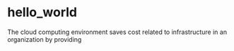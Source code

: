 # hello_world
The cloud computing environment saves cost related to infrastructure in an organization by providing

